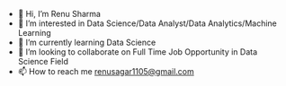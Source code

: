 - 👋 Hi, I’m Renu Sharma
- 👀 I’m interested in Data Science/Data Analyst/Data Analytics/Machine Learning
- 🌱 I’m currently learning Data Science
- 💞️ I’m looking to collaborate on Full Time Job Opportunity in Data Science Field
- 📫 How to reach me renusagar1105@gmail.com

<!---
Renushsagar/Renushsagar is a ✨ special ✨ repository because its `README.md` (this file) appears on your GitHub profile.
You can click the Preview link to take a look at your changes.
--->
